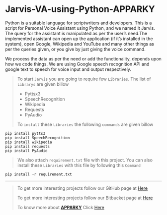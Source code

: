 # Jarvis-VA-using-Python-APPARKY


Python is a suitable language for scriptwriters and developers.
This is  a script for Personal Voice Assistant using Python, and we named it Jarvis. 
The query for the assistant is manipulated as per the user’s need.The implemented assistant can open up 
the application (if it’s installed in the system), open Google, Wikipedia and YouTube and many other 
things as per the queries given, or you give by just giving the voice command. 

We process the data as per the need or  add the functionality, depends upon how we code things. 
We are using Google speech recognition API and google text to speech for voice input and output respectively.

> To start `Jarvis` you are going to require few `Libraries`. The list of `Librarys` are given billow
> 
> - Pyttsx3
> - SpeechRecognition
> - Wikipedia
> - Requests
> - PyAudio
> 
> 
> To `install` these `Libraries` the following `commands` are given billow
> 
```commandline
pip install pytts3
pip install SpeechRecognition
pip install wikipedia
pip install requests
pip install PyAudio

```

> We also attach `requirement.txt` file with this project. You can also install these `Libraries` with this file by following this `Command`
> 
```commandline
pip install -r requirement.txt

```




-------------------
> 
> To get more interesting projects follow our GitHub page at [Here](https://github.com/Apparky)
> 
> To get more interesting projects follow our Bitbucket page at [Here](https://bitbucket.org/apparky-web/workspace/overview)
> 
> To know more about [__APPARKY__](https://apparky.vercel.app/) Click [Here](https://apparky-soumenmtec-gmailcom.vercel.app/)




